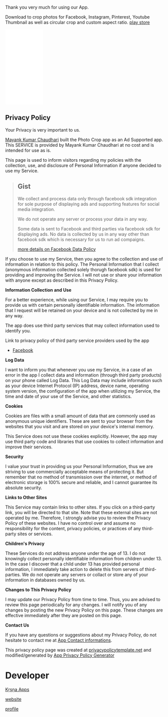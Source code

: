 
Thank you very much for using our App.

Download to crop photos for Facebook, Instagram, Pinterest, Youtube Thumbnail as well as circular crop and custom aspect ratio.
[play store](https://play.google.com/store/apps/details?id=com.mayank.crop)

<iframe style="width:120px;height:240px;" marginwidth="0" marginheight="0" scrolling="no" frameborder="0" src="//ws-in.amazon-adsystem.com/widgets/q?ServiceVersion=20070822&OneJS=1&Operation=GetAdHtml&MarketPlace=IN&source=ss&ref=as_ss_li_til&ad_type=product_link&tracking_id=mayank1513-21&marketplace=amazon&region=IN&placement=B07N2MTSMC&asins=B07N2MTSMC&linkId=f610c8c29d89b468112feb064bab0ef8&show_border=true&link_opens_in_new_window=true"></iframe>

## Privacy Policy

Your Privacy is very important to us.

[Mayank Kumar Chaudhari](https://mayank1513.github.io/) built the Photo Crop app as an Ad Supported app. This SERVICE is provided by Mayank Kumar Chaudhari at no cost and is intended for use as is.

This page is used to inform visitors regarding my policies with the collection, use, and disclosure of Personal Information if anyone decided to use my Service.

> ## Gist
> We collect and process data only through facebook sdk integration for sole purpose of displaying ads and supporting features for social media integration.
>
> We do not operate any server or process your data in any way.
>
> Some data is sent to Facebook and third parties via facebook sdk for displaying ads. No data is collected by us in any way other than facebook sdk which is necessary for us to run ad compaigns.
>
> [more details on Facebook Data Policy](https://www.facebook.com/policy.php)

If you choose to use my Service, then you agree to the collection and use of information in relation to this policy. The Personal Information that I collect (anonymous information collected solely thorugh facebook sdk) is used for providing and improving the Service. I will not use or share your information with anyone except as described in this Privacy Policy.

**Information Collection and Use**

For a better experience, while using our Service, I may require you to provide us with certain personally identifiable information. The information that I request will be retained on your device and is not collected by me in any way.

The app does use third party services that may collect information used to identify you.

Link to privacy policy of third party service providers used by the app

*   [Facebook](https://www.facebook.com/about/privacy)

**Log Data**

I want to inform you that whenever you use my Service, in a case of an error in the app I collect data and information (through third party products) on your phone called Log Data. This Log Data may include information such as your device Internet Protocol (IP) address, device name, operating system version, the configuration of the app when utilizing my Service, the time and date of your use of the Service, and other statistics.

**Cookies**

Cookies are files with a small amount of data that are commonly used as anonymous unique identifiers. These are sent to your browser from the websites that you visit and are stored on your device's internal memory.

This Service does not use these cookies explicitly. However, the app may use third party code and libraries that use cookies to collect information and improve their services. 

**Security**

I value your trust in providing us your Personal Information, thus we are striving to use commercially acceptable means of protecting it. But remember that no method of transmission over the internet, or method of electronic storage is 100% secure and reliable, and I cannot guarantee its absolute security.

**Links to Other Sites**

This Service may contain links to other sites. If you click on a third-party link, you will be directed to that site. Note that these external sites are not operated by me. Therefore, I strongly advise you to review the Privacy Policy of these websites. I have no control over and assume no responsibility for the content, privacy policies, or practices of any third-party sites or services.

**Children's Privacy**

These Services do not address anyone under the age of 13. I do not knowingly collect personally identifiable information from children under 13. In the case I discover that a child under 13 has provided personal information, I immediately take action to delete this from servers of third-parties. We do not operate any servers or collact or store any of your information in databases owned by us.

**Changes to This Privacy Policy**

I may update our Privacy Policy from time to time. Thus, you are advised to review this page periodically for any changes. I will notify you of any changes by posting the new Privacy Policy on this page. These changes are effective immediately after they are posted on this page.

**Contact Us**

If you have any questions or suggestions about my Privacy Policy, do not hesitate to contact me at [App Contact informations](mailto:mayank.srmu@gmail.com).

This privacy policy page was created at [privacypolicytemplate.net](https://privacypolicytemplate.net) and modified/generated by [App Privacy Policy Generator](https://app-privacy-policy-generator.firebaseapp.com/)


# Developer
[Kṛṣṇa Apps](https://play.google.com/store/apps/dev?id=5009060970068759882) 

[website](https://krishna-apps.github.io/) 

[profile](https://mayank1513.github.io/) 
